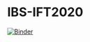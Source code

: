 # IBS-IFT2020

[![Binder](https://mybinder.org/badge_logo.svg)](https://mybinder.org/v2/gh/cheekyparticle/IBS-IFT2020/master?filepath=DMEFT_slides.ipynb)
